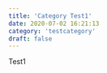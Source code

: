 ```yaml
---
title: 'Category Test1'
date: 2020-07-02 16:21:13
category: 'testcategory'
draft: false
---
```


Test1
